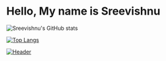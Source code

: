 # Hello, My name is Sreevishnu 


![Sreevishnu's GitHub stats](https://github-readme-stats.vercel.app/api?username=sreevishnu-ux&hide=issues&show_icons=true&theme=gotham)

[![Top Langs](https://github-readme-stats.vercel.app/api/top-langs/?username=sreevishnu-ux&layout=compact&theme=gotham)](https://github.com/anuraghazra/github-readme-stats)

[![Header](https://raw.githubusercontent.com/MartinHeinz/<OWNER>/<OWNER>/readme_header.png "Header")](https://some-url.dev/)







